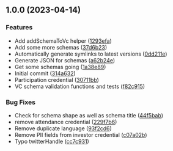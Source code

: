 ## 1.0.0 (2023-04-14)


### Features

* Add addSchemaToVc helper ([1293efa](https://github.com/discoxyz/disco-schemas/commit/1293efa758ff720a850dfb9b91553052910e125d))
* Add some more schemas ([37d6b23](https://github.com/discoxyz/disco-schemas/commit/37d6b2385084d5ccaa747fe77ef9fa65df88873c))
* Automatically generate symlinks to latest versions ([0dd211e](https://github.com/discoxyz/disco-schemas/commit/0dd211e3e11d0ce9f35ccef2f7e9578bc1aae410))
* Generate JSON for schemas ([a62b24e](https://github.com/discoxyz/disco-schemas/commit/a62b24e12d7fe147398c63ecf26f1748eacd37ab))
* Get some schemas going ([1a38e89](https://github.com/discoxyz/disco-schemas/commit/1a38e8901ee146c928251ab2873678e4799f30bc))
* Initial commit ([314a632](https://github.com/discoxyz/disco-schemas/commit/314a63296361a306b547d2fd6476e917d4f664ba))
* Participation credential ([30711bb](https://github.com/discoxyz/disco-schemas/commit/30711bbe2904307c5df70f7908d44cdeef60303b))
* VC schema validation functions and tests ([f82c915](https://github.com/discoxyz/disco-schemas/commit/f82c915db3f32338e564650396d1d11da0da6fa8))


### Bug Fixes

* Check for schema shape as well as schema title ([44f5bab](https://github.com/discoxyz/disco-schemas/commit/44f5babaab333cf3b1c29bbd97ce0bc75391a892))
* remove attendance credential ([229f7b6](https://github.com/discoxyz/disco-schemas/commit/229f7b61e08bee6d09dc1cb8573ef7f6972c27f1))
* Remove duplicate language ([93f2cd6](https://github.com/discoxyz/disco-schemas/commit/93f2cd6a477888e1953d7bd9efa4fcf6f51c7f72))
* Remove PII fields from investor credential ([c07a02b](https://github.com/discoxyz/disco-schemas/commit/c07a02bf6b28af90d8777fb28661935fe5b7aec4))
* Typo twitterHandle ([cc7c931](https://github.com/discoxyz/disco-schemas/commit/cc7c931f6f7c33b157660cb27c112e11ba904bd7))
